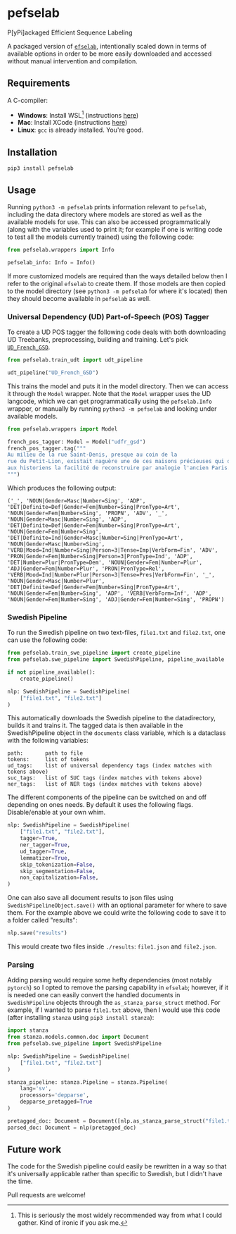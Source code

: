 # pefselab

P[yPi]ackaged Efficient Sequence Labeling

A packaged version of [`efselab`](https://github.com/robertostling/efselab),
intentionally scaled down in terms of available options in order to be more
easily downloaded and accessed without manual intervention and compilation.

## Requirements

A C-compiler:

- **Windows**: Install WSL[^1] (instructions [here](https://learn.microsoft.com/en-us/windows/wsl/install))
- **Mac**: Install XCode  (instructions [here](https://developer.apple.com/support/xcode/))
- **Linux**: `gcc` is already installed. You're good.

[^1]: This is seriously the most widely recommended way from what I could gather.
      Kind of ironic if you ask me.

## Installation

`pip3 install pefselab`

## Usage

Running `python3 -m pefselab` prints information relevant to `pefselab`,
including the data directory where models are stored as well as the available
models for use. This can also be accessed programmatically (along with the
variables used to print it; for example if one is writing code to test all the
models currently trained) using the following code:

```python
from pefselab.wrappers import Info

pefselab_info: Info = Info()
```

If more customized models are required than the ways detailed below then I
refer to the original `efselab` to create them. If those models are then copied
to the model directory (see `python3 -m pefselab` for where it's located) then
they should become available in `pefselab` as well.

### Universal Dependency (UD) Part-of-Speech (POS) Tagger

To create a UD POS tagger the following code deals with both downloading UD
Treebanks, preprocessing, building and training. Let's pick
[`UD_French_GSD`](https://universaldependencies.org/treebanks/fr_gsd/).

```python
from pefselab.train_udt import udt_pipeline

udt_pipeline("UD_French_GSD")
```

This trains the model and puts it in the model directory. Then we can access it
through the `Model` wrapper. Note that the `Model` wrapper uses the UD
langcode, which we can get programmatically using the `pefselab.Info` wrapper,
or manually by running `python3 -m pefselab` and looking under available
models.

```python
from pefselab.wrappers import Model

french_pos_tagger: Model = Model("udfr_gsd")
french_pos_tagger.tag("""
Au milieu de la rue Saint-Denis, presque au coin de la
rue du Petit-Lion, existait naguère une de ces maisons précieuses qui donnent
aux historiens la facilité de reconstruire par analogie l'ancien Paris.
""")
```

Which produces the following output:

```
('_', 'NOUN|Gender=Masc|Number=Sing', 'ADP',
'DET|Definite=Def|Gender=Fem|Number=Sing|PronType=Art',
'NOUN|Gender=Fem|Number=Sing', 'PROPN', 'ADV', '_',
'NOUN|Gender=Masc|Number=Sing', 'ADP',
'DET|Definite=Def|Gender=Fem|Number=Sing|PronType=Art',
'NOUN|Gender=Fem|Number=Sing',
'DET|Definite=Ind|Gender=Masc|Number=Sing|PronType=Art',
'NOUN|Gender=Masc|Number=Sing',
'VERB|Mood=Ind|Number=Sing|Person=3|Tense=Imp|VerbForm=Fin', 'ADV',
'PRON|Gender=Fem|Number=Sing|Person=3|PronType=Ind', 'ADP',
'DET|Number=Plur|PronType=Dem', 'NOUN|Gender=Fem|Number=Plur',
'ADJ|Gender=Fem|Number=Plur', 'PRON|PronType=Rel',
'VERB|Mood=Ind|Number=Plur|Person=3|Tense=Pres|VerbForm=Fin', '_',
'NOUN|Gender=Masc|Number=Plur',
'DET|Definite=Def|Gender=Fem|Number=Sing|PronType=Art',
'NOUN|Gender=Fem|Number=Sing', 'ADP', 'VERB|VerbForm=Inf', 'ADP',
'NOUN|Gender=Fem|Number=Sing', 'ADJ|Gender=Fem|Number=Sing', 'PROPN')
```

### Swedish Pipeline

To run the Swedish pipeline on two text-files, `file1.txt` and `file2.txt`, one
can use the following code:

```python
from pefselab.train_swe_pipeline import create_pipeline
from pefselab.swe_pipeline import SwedishPipeline, pipeline_available

if not pipeline_available():
    create_pipeline()

nlp: SwedishPipeline = SwedishPipeline(
    ["file1.txt", "file2.txt"]
)
```

This automatically downloads the Swedish pipeline to the datadirectory, builds
it and trains it. The tagged data is then available in the SwedishPipeline
object in the `documents` class variable, which is a dataclass with the
following variables:

```
path:       path to file
tokens:     list of tokens
ud_tags:    list of universal dependency tags (index matches with tokens above)
suc_tags:   list of SUC tags (index matches with tokens above)
ner_tags:   list of NER tags (index matches with tokens above)
```

The different components of the pipeline can be switched on and off depending
on ones needs. By default it uses the following flags. Disable/enable at your
own whim.

```python
nlp: SwedishPipeline = SwedishPipeline(
    ["file1.txt", "file2.txt"],
    tagger=True,
    ner_tagger=True,
    ud_tagger=True,
    lemmatizer=True,
    skip_tokenization=False,
    skip_segmentation=False,
    non_capitalization=False,
)
```

One can also save all document results to json files using
`SwedishPipelineObject.save()` with an optional parameter for where to save
them. For the example above we could write the following code to save it to a
folder called "results":

```python
nlp.save("results")
```

This would create two files inside `./results`: `file1.json` and `file2.json`.

### Parsing

Adding parsing would require some hefty dependencies (most notably `pytorch`)
so I opted to remove the parsing capability in `efselab`; however, if it is
needed one can easily convert the handled documents in `SwedishPipeline`
objects through the `as_stanza_parse_struct` method. For example, if I wanted
to parse `file1.txt` above, then I would use this code (after installing
`stanza` using `pip3 install stanza`):

```python
import stanza
from stanza.models.common.doc import Document
from pefselab.swe_pipeline import SwedishPipeline

nlp: SwedishPipeline = SwedishPipeline(
    ["file1.txt", "file2.txt"]
)

stanza_pipeline: stanza.Pipeline = stanza.Pipeline(
    lang='sv',
    processors='depparse',
    depparse_pretagged=True
)

pretagged_doc: Document = Document([nlp.as_stanza_parse_struct("file1.txt")])
parsed_doc: Document = nlp(pretagged_doc)
```

## Future work

The code for the Swedish pipeline could easily be rewritten in a way so that
it's universally applicable rather than specific to Swedish, but I didn't have
the time.

Pull requests are welcome!

